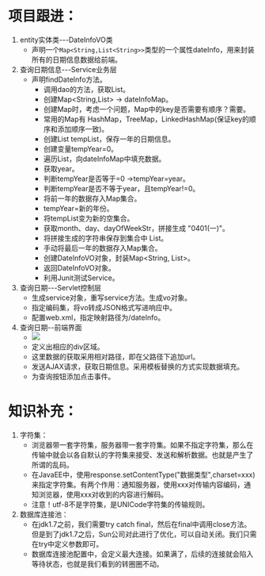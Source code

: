 # 项目跟进：

1. entity实体类---DateInfoVO类
   - 声明一个`Map<String,List<String>>`类型的一个属性dateInfo，用来封装所有的日期信息数据给前端。
2. 查询日期信息---Service业务层
   - 声明findDateInfo方法。
     - 调用dao的方法，获取List<DateInfo>。
     - 创建Map<String,List<String>> -> dateInfoMap。
     -  创建Map时，考虑一个问题，Map中的key是否需要有顺序？需要。
     - 常用的Map有 HashMap，TreeMap，LinkedHashMap(保证key的顺序和添加顺序一致)。
     - 创建List<String> tempList，保存一年的日期信息。
     - 创建变量tempYear=0。
     -  遍历List<DateInfo>，向dateInfoMap中填充数据。
       - 获取year。
       - 判断tempYear是否等于=0 ->tempYear=year。
       - 判断tempYear是否不等于year，且tempYear!=0。
       - 将前一年的数据存入Map集合。
       - tempYear=新的年份。
       - 将tempList变为新的空集合。
       - 获取month、day、dayOfWeekStr，拼接生成 "0401(一)"。
       - 将拼接生成的字符串保存到集合中 List<String>。
     - 手动将最后一年的数据存入Map集合。
     - 创建DateInfoVO对象，封装Map<String, List<String>>。
     - 返回DateInfoVO对象。
     - 利用Junit测试Service。
3. 查询日期---Servlet控制层
   - 生成service对象，重写service方法。生成vo对象。
   - 指定编码集，将vo转成JSON格式写进响应中。
   - 配置web.xml，指定映射路径为/dateInfo。
4. 查询日期--前端界面
   - ![](https://img.99couple.top/20200610223346.jpg)
   - 定义出相应的div区域。
   - 这里数据的获取采用相对路径，即在父路径下追加url。
   - 发送AJAX请求，获取日期信息。采用模板替换的方式实现数据填充。
   - 为查询按钮添加点击事件。

# 知识补充：

1. 字符集：
   - 浏览器带一套字符集，服务器带一套字符集。如果不指定字符集，那么在传输中就会以各自默认的字符集来接受、发送和解析数据。也就是产生了所谓的乱码。
   - 在JavaEE中，使用response.setContentType("数据类型",charset=xxx)来指定字符集。有两个作用：通知服务器，使用xxx对传输内容编码，通知浏览器，使用xxx对收到的内容进行解码。
   - 注意！utf-8不是字符集，是UNICode字符集的传输规则。
2. 数据库连接池：
   - 在jdk1.7之前，我们需要try catch  final，然后在final中调用close方法。但是到了jdk1.7之后，Sun公司对此进行了优化，可以自动关闭。我们只需在try中定义参数即可。
   - 数据库连接池配置中，会定义最大连接。如果满了，后续的连接就会陷入等待状态，也就是我们看到的转圈圈不动。